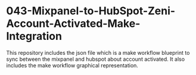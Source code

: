 # 043-Mixpanel-to-HubSpot-Zeni-Account-Activated-Make-Integration
This repository includes the json file which is a make workflow blueprint to sync between the mixpanel and hubspot about account activated. It also includes the make workflow graphical representation.

